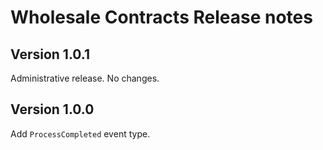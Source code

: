 # Wholesale Contracts Release notes

## Version 1.0.1

Administrative release. No changes.

## Version 1.0.0

Add `ProcessCompleted` event type.
